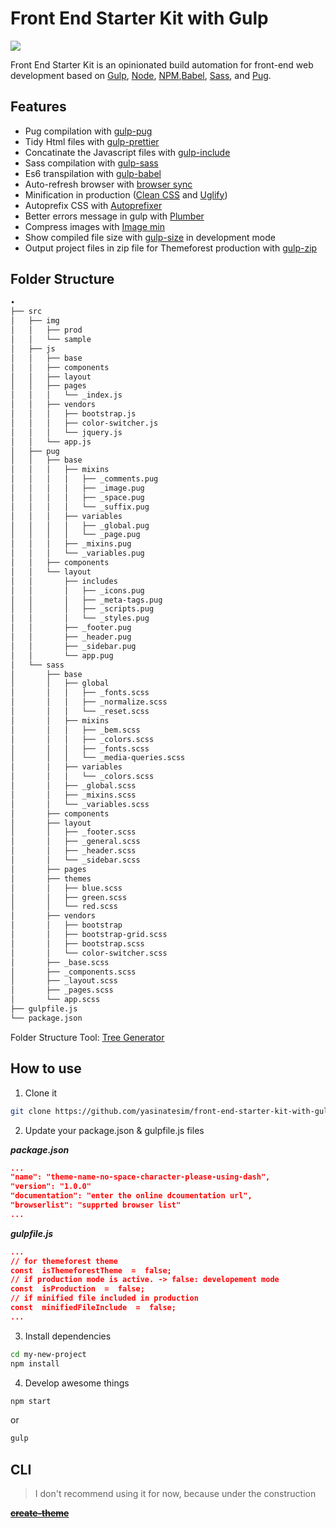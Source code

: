 # Front End Starter Kit with Gulp

![](https://www.yasinates.com/frontend-starter-kit-with-gulp.jpg)

Front End Starter Kit is an opinionated build automation for front-end web development based on [Gulp](http://gulpjs.com/), [Node](https://nodejs.org/), [NPM](https://www.npmjs.com/),[Babel](https://babeljs.io/), [Sass](http://sass-lang.com/), and [Pug](https://pugjs.org/).

## Features

- Pug compilation with [gulp-pug](https://www.npmjs.com/package/gulp-pug)
- Tidy Html files with [gulp-prettier](https://www.npmjs.com/package/gulp-prettier)
- Concatinate the Javascript files with [gulp-include](https://www.npmjs.com/package/gulp-include)
- Sass compilation with [gulp-sass](https://www.npmjs.com/package/gulp-sass)
- Es6 transpilation with [gulp-babel](https://www.npmjs.com/package/gulp-babel)
- Auto-refresh browser with [browser sync](https://www.npmjs.com/package/browser-sync)
- Minification in production ([Clean CSS](https://www.npmjs.com/package/gulp-clean-css) and [Uglify](https://www.npmjs.com/package/gulp-uglify))
- Autoprefix CSS with [Autoprefixer](https://www.npmjs.com/package/gulp-autoprefixer)
- Better errors message in gulp with [Plumber](https://www.npmjs.com/package/gulp-plumber)
- Compress images with [Image min](https://www.npmjs.com/package/gulp-imagemin)
- Show compiled file size with [gulp-size](https://www.npmjs.com/package/gulp-size) in development mode
- Output project files in zip file for Themeforest production with [gulp-zip](https://www.npmjs.com/package/gulp-zip)

## Folder Structure

```bash
•
├── src
│   ├── img
│   │   ├── prod
│   │   └── sample
│   ├── js
│   │   ├── base
│   │   ├── components
│   │   ├── layout
│   │   ├── pages
│   │   │   └── _index.js
│   │   ├── vendors
│   │   │   ├── bootstrap.js
│   │   │   ├── color-switcher.js
│   │   │   └── jquery.js
│   │   └── app.js
│   ├── pug
│   │   ├── base
│   │   │   ├── mixins
│   │   │   │   ├── _comments.pug
│   │   │   │   ├── _image.pug
│   │   │   │   ├── _space.pug
│   │   │   │   └── _suffix.pug
│   │   │   ├── variables
│   │   │   │   ├── _global.pug
│   │   │   │   └── _page.pug
│   │   │   ├── _mixins.pug
│   │   │   └── _variables.pug
│   │   ├── components
│   │   └── layout
│   │       ├── includes
│   │       │   ├── _icons.pug
│   │       │   ├── _meta-tags.pug
│   │       │   ├── _scripts.pug
│   │       │   └── _styles.pug
│   │       ├── _footer.pug
│   │       ├── _header.pug
│   │       ├── _sidebar.pug
│   │       └── app.pug
│   └── sass
│       ├── base
│       │   ├── global
│       │   │   ├── _fonts.scss
│       │   │   ├── _normalize.scss
│       │   │   └── _reset.scss
│       │   ├── mixins
│       │   │   ├── _bem.scss
│       │   │   ├── _colors.scss
│       │   │   ├── _fonts.scss
│       │   │   └── _media-queries.scss
│       │   ├── variables
│       │   │   └── _colors.scss
│       │   ├── _global.scss
│       │   ├── _mixins.scss
│       │   └── _variables.scss
│       ├── components
│       ├── layout
│       │   ├── _footer.scss
│       │   ├── _general.scss
│       │   ├── _header.scss
│       │   └── _sidebar.scss
│       ├── pages
│       ├── themes
│       │   ├── blue.scss
│       │   ├── green.scss
│       │   └── red.scss
│       ├── vendors
│       │   ├── bootstrap
│       │   ├── bootstrap-grid.scss
│       │   ├── bootstrap.scss
│       │   └── color-switcher.scss
│       ├── _base.scss
│       ├── _components.scss
│       ├── _layout.scss
│       ├── _pages.scss
│       └── app.scss
├── gulpfile.js
└── package.json
```

Folder Structure Tool: [Tree Generator](https://github.com/x3ro/tree-generator)

## How to use

1. Clone it

```bash
git clone https://github.com/yasinatesim/front-end-starter-kit-with-gulp.git
```

2. Update your package.json & gulpfile.js files

**_package.json_**

```json
...
"name": "theme-name-no-space-character-please-using-dash",
"version": "1.0.0"
"documentation": "enter the online dcoumentation url",
"browserlist": "supprted browser list"
...
```

**_gulpfile.js_**

```json
...
// for themeforest theme
const  isThemeforestTheme  =  false;
// if production mode is active. -> false: developement mode
const  isProduction  =  false;
// if minified file included in production
const  minifiedFileInclude  =  false;
...
```

3.  Install dependencies

```bash
cd my-new-project
npm install
```

4. Develop awesome things

```bash
npm start
```

or

```bash
gulp
```

## CLI

> I don't recommend using it for now, because under the construction

~~**[create-theme](https://www.npmjs.com/package/create-theme)**~~
